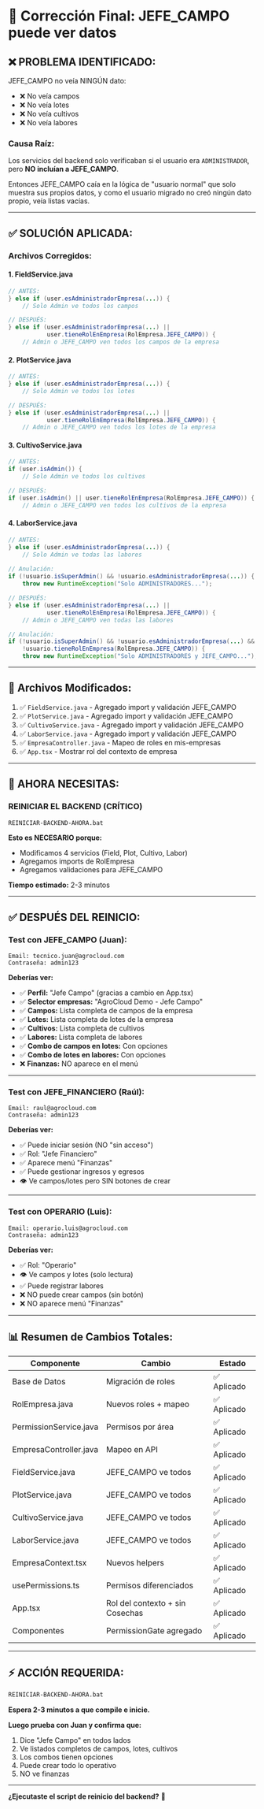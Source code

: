 # 🔧 Corrección Final: JEFE_CAMPO puede ver datos

## ❌ **PROBLEMA IDENTIFICADO:**

JEFE_CAMPO no veía NINGÚN dato:
- ❌ No veía campos
- ❌ No veía lotes
- ❌ No veía cultivos
- ❌ No veía labores

### **Causa Raíz:**

Los servicios del backend solo verificaban si el usuario era `ADMINISTRADOR`, pero **NO incluían a JEFE_CAMPO**.

Entonces JEFE_CAMPO caía en la lógica de "usuario normal" que solo muestra sus propios datos, y como el usuario migrado no creó ningún dato propio, veía listas vacías.

---

## ✅ **SOLUCIÓN APLICADA:**

### **Archivos Corregidos:**

#### **1. FieldService.java**
```java
// ANTES:
} else if (user.esAdministradorEmpresa(...)) {
    // Solo Admin ve todos los campos

// DESPUÉS:
} else if (user.esAdministradorEmpresa(...) || 
           user.tieneRolEnEmpresa(RolEmpresa.JEFE_CAMPO)) {
    // Admin o JEFE_CAMPO ven todos los campos de la empresa
```

#### **2. PlotService.java**
```java
// ANTES:
} else if (user.esAdministradorEmpresa(...)) {
    // Solo Admin ve todos los lotes

// DESPUÉS:
} else if (user.esAdministradorEmpresa(...) ||
           user.tieneRolEnEmpresa(RolEmpresa.JEFE_CAMPO)) {
    // Admin o JEFE_CAMPO ven todos los lotes de la empresa
```

#### **3. CultivoService.java**
```java
// ANTES:
if (user.isAdmin()) {
    // Solo Admin ve todos los cultivos

// DESPUÉS:
if (user.isAdmin() || user.tieneRolEnEmpresa(RolEmpresa.JEFE_CAMPO)) {
    // Admin o JEFE_CAMPO ven todos los cultivos de la empresa
```

#### **4. LaborService.java**
```java
// ANTES:
} else if (user.esAdministradorEmpresa(...)) {
    // Solo Admin ve todas las labores
    
// Anulación:
if (!usuario.isSuperAdmin() && !usuario.esAdministradorEmpresa(...)) {
    throw new RuntimeException("Solo ADMINISTRADORES...");

// DESPUÉS:
} else if (user.esAdministradorEmpresa(...) ||
           user.tieneRolEnEmpresa(RolEmpresa.JEFE_CAMPO)) {
    // Admin o JEFE_CAMPO ven todas las labores

// Anulación:
if (!usuario.isSuperAdmin() && !usuario.esAdministradorEmpresa(...) &&
    !usuario.tieneRolEnEmpresa(RolEmpresa.JEFE_CAMPO)) {
    throw new RuntimeException("Solo ADMINISTRADORES y JEFE_CAMPO...");
```

---

## 📁 **Archivos Modificados:**

1. ✅ `FieldService.java` - Agregado import y validación JEFE_CAMPO
2. ✅ `PlotService.java` - Agregado import y validación JEFE_CAMPO  
3. ✅ `CultivoService.java` - Agregado import y validación JEFE_CAMPO
4. ✅ `LaborService.java` - Agregado import y validación JEFE_CAMPO
5. ✅ `EmpresaController.java` - Mapeo de roles en mis-empresas
6. ✅ `App.tsx` - Mostrar rol del contexto de empresa

---

## 🚀 **AHORA NECESITAS:**

### **REINICIAR EL BACKEND (CRÍTICO)**

```bash
REINICIAR-BACKEND-AHORA.bat
```

**Esto es NECESARIO porque:**
- Modificamos 4 servicios (Field, Plot, Cultivo, Labor)
- Agregamos imports de RolEmpresa
- Agregamos validaciones para JEFE_CAMPO

**Tiempo estimado:** 2-3 minutos

---

## ✅ **DESPUÉS DEL REINICIO:**

### **Test con JEFE_CAMPO (Juan):**

```
Email: tecnico.juan@agrocloud.com
Contraseña: admin123
```

**Deberías ver:**
- ✅ **Perfil:** "Jefe Campo" (gracias a cambio en App.tsx)
- ✅ **Selector empresas:** "AgroCloud Demo - Jefe Campo"
- ✅ **Campos:** Lista completa de campos de la empresa
- ✅ **Lotes:** Lista completa de lotes de la empresa
- ✅ **Cultivos:** Lista completa de cultivos
- ✅ **Labores:** Lista completa de labores
- ✅ **Combo de campos en lotes:** Con opciones
- ✅ **Combo de lotes en labores:** Con opciones
- ❌ **Finanzas:** NO aparece en el menú

---

### **Test con JEFE_FINANCIERO (Raúl):**

```
Email: raul@agrocloud.com
Contraseña: admin123
```

**Deberías ver:**
- ✅ Puede iniciar sesión (NO "sin acceso")
- ✅ Rol: "Jefe Financiero"
- ✅ Aparece menú "Finanzas"
- ✅ Puede gestionar ingresos y egresos
- 👁️ Ve campos/lotes pero SIN botones de crear

---

### **Test con OPERARIO (Luis):**

```
Email: operario.luis@agrocloud.com
Contraseña: admin123
```

**Deberías ver:**
- ✅ Rol: "Operario"
- 👁️ Ve campos y lotes (solo lectura)
- ✅ Puede registrar labores
- ❌ NO puede crear campos (sin botón)
- ❌ NO aparece menú "Finanzas"

---

## 📊 **Resumen de Cambios Totales:**

| Componente | Cambio | Estado |
|------------|--------|--------|
| Base de Datos | Migración de roles | ✅ Aplicado |
| RolEmpresa.java | Nuevos roles + mapeo | ✅ Aplicado |
| PermissionService.java | Permisos por área | ✅ Aplicado |
| EmpresaController.java | Mapeo en API | ✅ Aplicado |
| FieldService.java | JEFE_CAMPO ve todos | ✅ Aplicado |
| PlotService.java | JEFE_CAMPO ve todos | ✅ Aplicado |
| CultivoService.java | JEFE_CAMPO ve todos | ✅ Aplicado |
| LaborService.java | JEFE_CAMPO ve todos | ✅ Aplicado |
| EmpresaContext.tsx | Nuevos helpers | ✅ Aplicado |
| usePermissions.ts | Permisos diferenciados | ✅ Aplicado |
| App.tsx | Rol del contexto + sin Cosechas | ✅ Aplicado |
| Componentes | PermissionGate agregado | ✅ Aplicado |

---

## ⚡ **ACCIÓN REQUERIDA:**

```bash
REINICIAR-BACKEND-AHORA.bat
```

**Espera 2-3 minutos a que compile e inicie.**

**Luego prueba con Juan y confirma que:**
1. Dice "Jefe Campo" en todos lados
2. Ve listados completos de campos, lotes, cultivos
3. Los combos tienen opciones
4. Puede crear todo lo operativo
5. NO ve finanzas

---

**¿Ejecutaste el script de reinicio del backend?** 🚀



